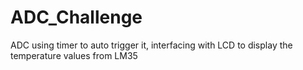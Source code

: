 # ADC_Challenge
ADC using timer to auto trigger it, interfacing with LCD to display the temperature values from LM35
